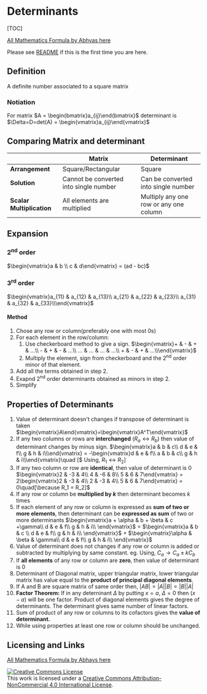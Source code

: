 

# Determinants

[TOC]

[All Mathematics Formula by Abhyas here](./README.md)

Please see [README](./README.md#README) if this is the first time you are here.

## Definition

A definite number associated to a square matrix

### Notiation

For matrix $A = \begin{bmatrix}a_{ij}\end{bmatrix}$ determinant is $\Delta=D=det(A) = \begin{vmatrix}a_{ij}\end{vmatrix}$

## Comparing Matrix and determinant

||Matrix|Determinant|
|-|-|-|
|**Arrangement**| Square/Rectangular |Square|
|**Solution**|Cannot be converted into single number| Can be converted into single number|
|**Scalar Multiplication**| All elements are multiplied| Multiply any one row or any one column|

## Expansion 

### 2<sup>nd</sup> order 

$\begin{vmatrix}a & b \\ c & d\end{vmatrix} = (ad - bc)$

### 3<sup>rd</sup> order

$\begin{vmatrix}a_{11} & a_{12} & a_{13}\\
                a_{21} & a_{22} & a_{23}\\
                a_{31} & a_{32} & a_{33}\\\end{vmatrix}$
                
#### Method

1. Chose any row or column(preferably one with most $0$s)
2. For each element in the row/column:
    1. Use checkerboard method to give a sign.
        $\begin{vmatrix}+ & - & + & ...\\
                        - & + & - & ...\\
                        ... & ... & ... & ...\\ 
                        + & - & + & ...\\\end{vmatrix}$
    2. Multiply the element, sign from checkerboard and the 2<sup>nd</sup> order minor of that element. 
3. Add all the terms obtained in step 2.
4. Exapnd 2<sup>nd</sup> order determinants obtained as minors in step 2.
5. Simplify

## Properties of Determinants

1. Value of determinant doesn't changes if transpose of determinant is taken
    $\begin{vmatrix}A\end{vmatrix}=\begin{vmatrix}A^T\end{vmatrix}$
2. If any two columns or rows are **interchanged** ($R_a \leftrightarrow R_b$) then value of determinant changes by minus sign. 
    $\begin{vmatrix}a & b & c\\
                    d & e & f\\
                    g & h & i\\\end{vmatrix} = -\begin{vmatrix}d & e & f\\
                                                               a & b & c\\
                                                               g & h & i\\\end{vmatrix}\quad [$ Using, $R_1 \leftrightarrow R_2]$
4. If any two column or row are **identical**, then value of determinant is $0$
    $\begin{vmatrix}2 & -3 & 4\\
                    4 & -6 & 8\\
                    5 & 6 & 7\end{vmatrix} = 2\begin{vmatrix}2 & -3 & 4\\
               2 & -3 & 4\\
               5 & 6 & 7\end{vmatrix} = 0\quad[\because R_1 = R_2]$
4. If any row or column be **multiplied by $k$** then determinant becomes $k$ times
5. If each element of any row or column is expressed as **sum of two or more elements**, then determinant can be **expressed as sum** of two or more determinants
    $\begin{vmatrix}a + \alpha & b + \beta & c +\gamma\\
                    d          & e         & f\\
                    g          & h         & i\\
                    \end{vmatrix}$ = $\begin{vmatrix}a & b & c \\
                                                     d          & e         & f\\
                                                     g          & h         & i\\
                    \end{vmatrix}$ + $\begin{vmatrix}\alpha & \beta & \gamma\\
                                                      d          & e         & f\\
                                                      g          & h         & i\\
                    \end{vmatrix}$
6. Value of determinant does not changes if any row or column is added or subtracted by multiplying by same constant. eg. Using, $C_a \rightarrow  C_a \pm k C_b$
7. If **all elements** of any row or column are **zero**, then value of determinant is $0$
8. Determinant of Diagonal matrix, upper triangular matrix, lower triangular matrix has value  equal to the **product of principal diagonal elements**. 
9. If A and B are square matrix of same order then, 
    $|AB| = |A||B| = |B||A|$
10. **Factor Theorem:** 
    If in any deterninant $\Delta$ by putting $x=a$, $\Delta = 0$ then $(x - a)$ will be one factor.
    Product of diagonal elements gives the degree of determinants. The determinant gives same number of linear factors.
11. Sum of product of any row or columns to its cofactors gives the **value of determinant.** 
12. While using properties at least one row or column should be unchanged. 

## Licensing and Links

[All Mathematics Formula by Abhays here](./README.md)

<a rel="license" href="http://creativecommons.org/licenses/by-nc/4.0/"><img alt="Creative Commons License" style="border-width:0" src="https://i.creativecommons.org/l/by-nc/4.0/88x31.png" /></a><br />This work is licensed under a <a rel="license" href="http://creativecommons.org/licenses/by-nc/4.0/">Creative Commons Attribution-NonCommercial 4.0 International License</a>.




